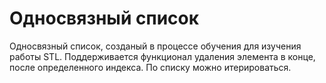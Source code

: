 # Односвязный список
Односвязный список, созданый в процессе обучения для изучения работы STL. Поддерживается функционал удаления элемента в конце, после определенного индекса. По списку можно итерироваться.

